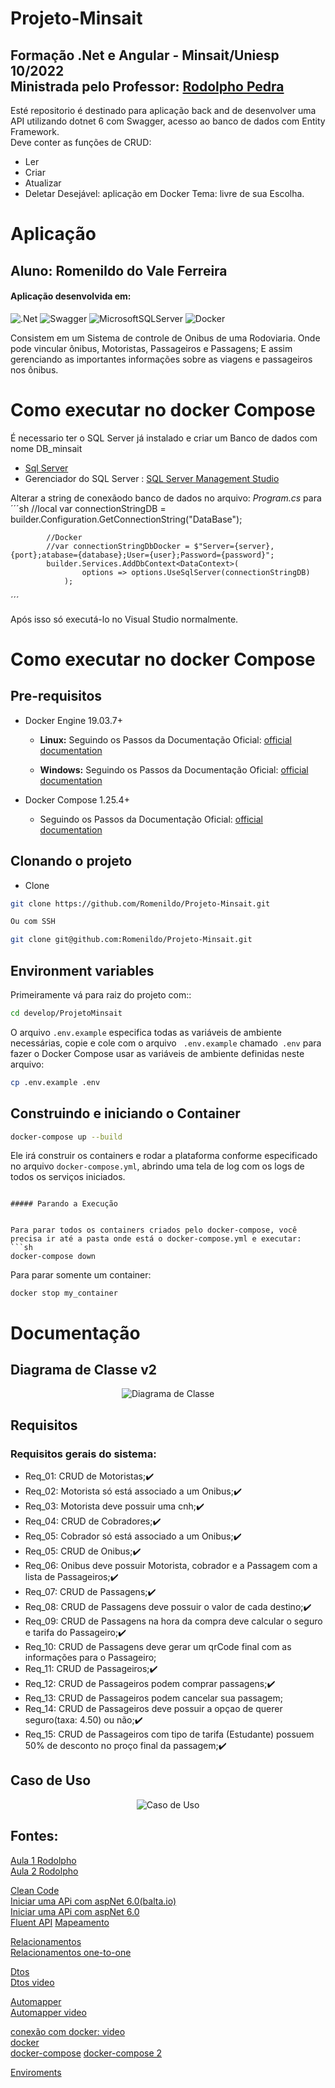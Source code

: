 # Projeto-Minsait
Formação .Net e Angular - Minsait/Uniesp 10/2022   
Ministrada pelo Professor:  [Rodolpho Pedra](https://www.linkedin.com/in/rodolphopedra/)
---
Esté repositorio é destinado para aplicação back and de desenvolver uma API utilizando dotnet 6 com Swagger, acesso ao banco de dados com Entity Framework.   
Deve conter as funções de CRUD:
- Ler
- Criar
- Atualizar
- Deletar
Desejável: aplicação em Docker
Tema: livre de sua Escolha.

# Aplicação 
## Aluno: Romenildo do Vale Ferreira 
#### Aplicação desenvolvida em:
<p align="center">
  
  ![.Net](https://img.shields.io/badge/.NET-5C2D91?style=for-the-badge&logo=.net&logoColor=white)
  ![Swagger](https://img.shields.io/badge/-Swagger-%23Clojure?style=for-the-badge&logo=swagger&logoColor=white)
  ![MicrosoftSQLServer](https://img.shields.io/badge/Microsoft%20SQL%20Sever-CC2927?style=for-the-badge&logo=microsoft%20sql%20server&logoColor=white)
  ![Docker](https://img.shields.io/badge/docker-%230db7ed.svg?style=for-the-badge&logo=docker&logoColor=white)
 </p>
 
 Consistem em um Sistema de controle de Onibus de uma Rodoviaria. Onde pode vincular ônibus, Motoristas, Passageiros e Passagens;
 E assim gerenciando as importantes informações sobre as viagens e passageiros nos ônibus.




 # Como executar no docker Compose

 É necessario ter o SQL Server já instalado e criar um Banco de dados com nome DB_minsait  
   
- [Sql Server](https://www.microsoft.com/pt-br/sql-server/sql-server-downloads)
- Gerenciador do SQL Server : [SQL Server Management Studio](https://learn.microsoft.com/en-us/sql/ssms/download-sql-server-management-studio-ssms?view=sql-server-ver16)
   
 Alterar a string de conexãodo banco de dados no arquivo: *Program.cs* para   
 ´´´sh
            //local
            var connectionStringDB = builder.Configuration.GetConnectionString("DataBase");

            //Docker
            //var connectionStringDbDocker = $"Server={server}, {port};atabase={database};User={user};Password={password}";
            builder.Services.AddDbContext<DataContext>(
                    options => options.UseSqlServer(connectionStringDB)
                );
´´´

Após isso só executá-lo no Visual Studio normalmente.   

 # Como executar no docker Compose


## Pre-requisitos

- Docker Engine 19.03.7+

    - **Linux:** Seguindo os Passos da Documentação Oficial:  [official documentation](https://docs.docker.com/install/linux/docker-ce/ubuntu/#install-docker-ce)

    - **Windows:** Seguindo os Passos da Documentação Oficial: [official documentation](https://docs.docker.com/docker-for-windows/install/#about-windows-containers)
- Docker Compose 1.25.4+
    -  Seguindo os Passos da Documentação Oficial: [official documentation](https://docs.docker.com/compose/install/)

## Clonando o projeto

* Clone
```sh
git clone https://github.com/Romenildo/Projeto-Minsait.git

Ou com SSH

git clone git@github.com:Romenildo/Projeto-Minsait.git
```

## Environment variables

Primeiramente vá para raiz do projeto com::
```sh
cd develop/ProjetoMinsait
```

O arquivo `.env.example` especifica todas as variáveis de ambiente necessárias, copie e cole com o arquivo ` .env.example` chamado` .env` para fazer o Docker Compose usar as variáveis de ambiente definidas neste arquivo:

```sh
cp .env.example .env
```

## Construindo e iniciando o Container

```sh
docker-compose up --build
 ```

Ele irá construir os containers e rodar a plataforma conforme especificado no arquivo `docker-compose.yml`, abrindo uma tela de log com os logs de todos os serviços iniciados.

 ```

##### Parando a Execução


Para parar todos os containers criados pelo docker-compose, você precisa ir até a pasta onde está o docker-compose.yml e executar:
```sh
docker-compose down
 ```

Para parar somente um container:

```ssh
docker stop my_container
 ```

 # Documentação
 
 
## Diagrama de Classe v2
<p align="center">
  <img src="https://github.com/Romenildo/Treinamento-GIT/blob/master/diagramaDeClassev2.png" alt="Diagrama de Classe">
</p>

## Requisitos
### Requisitos gerais do sistema:
- Req_01: CRUD de Motoristas;✔️
- Req_02: Motorista só está associado a um Onibus;✔️
- Req_03: Motorista deve possuir uma cnh;✔️
- Req_04: CRUD de Cobradores;✔️
- Req_05: Cobrador só está associado a um Onibus;✔️
- Req_05: CRUD de Onibus;✔️
- Req_06: Onibus deve possuir Motorista, cobrador e a Passagem com a lista de Passageiros;✔️
- Req_07: CRUD de Passagens;✔️
- Req_08: CRUD de Passagens deve possuir o valor de cada destino;✔️
- Req_09: CRUD de Passagens na hora da compra deve calcular o seguro e tarifa do Passageiro;✔️
- Req_10: CRUD de Passagens deve gerar um qrCode final com as informações para o Passageiro;
- Req_11: CRUD de Passageiros;✔️
- Req_12: CRUD de Passageiros podem comprar passagens;✔️
- Req_13: CRUD de Passageiros podem cancelar sua passagem;
- Req_14: CRUD de Passageiros deve possuir a opçao de querer seguro(taxa: 4.50) ou não;✔️
- Req_15: CRUD de Passageiros com tipo de tarifa (Estudante) possuem 50% de desconto no proço final da passagem;✔️



## Caso de Uso

<p align="center">
  <img src="https://github.com/Romenildo/Treinamento-GIT/blob/master/CasoDeUso.png" alt="Caso de Uso">
</p>


## Fontes: 

[Aula 1 Rodolpho](https://freeleaf.notion.site/08-10-Introducao-NET-a992a090127c4f5b8b83377ba1f6c1f1)   
[Aula 2 Rodolpho](https://freeleaf.notion.site/22-10-Clean-code-e4e7e66a940442b192394fdc181faf7e)   
   
[Clean Code](https://balta.io/blog/clean-code )   
[Iniciar uma APi com aspNet 6.0(balta.io)](https://www.youtube.com/watch?v=QzCSN9wN4JA&t=1331s&ab_channel=balta.io)   
[Iniciar uma APi com aspNet 6.0](https://www.youtube.com/watch?v=2TxePNK0kc8&t  )   
[Fluent API](https://learn.microsoft.com/pt-br/ef/ef6/modeling/code-first/fluent/types-and-properties )
[Mapeamento](https://www.youtube.com/watch?v=PgEFUvHrxSE&ab_channel=CodingNight)           
                        
[Relacionamentos]( https://www.freecodecamp.org/portuguese/news/um-otimo-guia-sobre-como-construir-apis-rest-com-asp-net-core/)      
[Relacionamentos one-to-one](https://cursos.alura.com.br/forum/topico-relacionamento-one-to-one-no-entity-no-codefirst-38788)   
   
[Dtos](https://learn.microsoft.com/pt-br/aspnet/web-api/overview/data/using-web-api-with-entity-framework/part-5)   
[Dtos video](https://www.youtube.com/watch?v=XJzbNj3_cqc&t=32s&ab_channel=PabloCodes)   
   
[Automapper](https://automapper.org/)   
[Automapper video](https://www.youtube.com/watch?v=EB8Pl9Axssk&ab_channel=PabloCodes)    
   
[conexão com docker: video](https://www.youtube.com/watch?v=VbEhMVcWOFs&t=605s&ab_channel=JoseCarlosMacoratti)   
[docker](https://docs.docker.com/samples/dotnet/)   
[docker-compose](https://docs.docker.com/compose/) 
[docker-compose 2](https://blog.christian-schou.dk/dockerize-net-core-web-api-with-ms-sql-server/)  

[Enviroments](https://www.youtube.com/watch?v=lZOS27CwFT0&t=87s&ab_channel=RobertsDevTalk)

